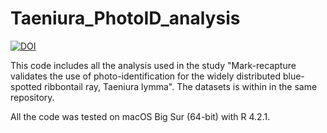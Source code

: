 # Taeniura_PhotoID_analysis

[![DOI](https://zenodo.org/badge/604702643.svg)](https://zenodo.org/badge/latestdoi/604702643)

This code includes all the analysis used in the study "Mark-recapture validates the use of photo-identification for the widely distributed blue-spotted ribbontail ray, Taeniura lymma". The datasets is within in the same repository.

All the code was tested on macOS Big Sur (64-bit) with R 4.2.1. 
